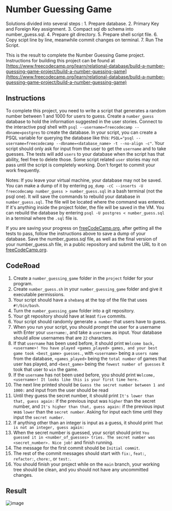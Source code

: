 # Number Guessing Game
Solutions divided into several steps :
    1. Prepare database.
    2. Primary Key and Foreign Key assignment.
    3. Compact sql db schema into number_guess.sql.
    4. Prepare git directory.
    5. Prepare shell script file.
    6. Copy scipt line by line, meanwhile commit changes on terminal.
    7. Run The Script.



This is the result to complete the Number Guessing Game project. 
Instructions for building this project can be found at [https://www.freecodecamp.org/learn/relational-database/build-a-number-guessing-game-project/build-a-number-guessing-game](https://www.freecodecamp.org/learn/relational-database/build-a-number-guessing-game-project/build-a-number-guessing-game)

## Instructions
To complete this project, you need to write a script that generates a random number between 1 and 1000 for users to guess. Create a `number_guess` database to hold the information suggested in the user stories. Connect to the interactive psql shell with `psql --username=freecodecamp --dbname=postgres` to create the database. In your script, you can create a PSQL variable for querying the database like this: `PSQL="psql --username=freecodecamp --dbname=<database_name> -t --no-align -c"`. Your script should only ask for input from the user to get the `username` and to take guesses. The tests will add `users` to your database when the script has that ability, feel free to delete those. Some script related `user` stories may not pass until the script is completely working. Don't forget to commit your work frequently.

Notes:
If you leave your virtual machine, your database may not be saved. You can make a dump of it by entering `pg_dump -cC --inserts -U freecodecamp number_guess > number_guess.sql` in a bash terminal (not the psql one). It will save the commands to rebuild your database in `number_guess.sql`. The file will be located where the command was entered. If it's anything inside the project folder, the file will be saved in the VM. You can rebuild the database by entering `psql -U postgres < number_guess.sql` in a terminal where the `.sql` file is.

If you are saving your progress on [freeCodeCamp.org](https://www.freecodecamp.org/), after getting all the tests to pass, follow the instructions above to save a dump of your database. Save the number_guess.sql file, as well as the final version of your number_guess.sh file, in a public repository and submit the URL to it on [freeCodeCamp.org](https://www.freecodecamp.org/).

## CodeRoad
1. Create a `number_guessing_game` folder in the `project` folder for your program.
2. Create `number_guess.sh` in your `number_guessing_game` folder and give it executable permissions.
3. Your script should have a `shebang` at the top of the file that uses `#!/bin/bash`.
4. Turn the `number_guessing_game` folder into a git repository.
5. Your git repository should have at least `five` commits.
6. Your script should randomly generate `a number` that users have to guess.
7. When you run your script, you should prompt the user for a username with Enter your `username:`, and take a `username` as input. Your database should allow usernames that are `22` characters.
8. If that `username` has been used before, it should print `Welcome back, <username>! You have played <games_played> games, and your best game took <best_game> guesses.`, with `<username>` being a `users name` from the database, `<games_played>` being the `total number` of games that user has played, and `<best_game>` being the `fewest number of guesses` it took that user to `win` the game.
9. If the `username` has not been used before, you should print `Welcome, <username>! It looks like this is your first time here.`
10. The next line printed should be `Guess the secret number between 1 and 1000:` and input from the user should be read
11. Until they guess the secret number, it should print `It's lower than that, guess again:` if the previous input was `higher` than the secret number, and `It's higher than that, guess again:` if the previous input was `lower` than the `secret number`. Asking for input each time until they input the `secret number`.
12. If anything other than an integer is input as a guess, it should print `That is not an integer, guess again:`
13. When the secret number is guessed, your script should print `You guessed it in <number_of_guesses> tries. The secret number was <secret_number>. Nice job!` and finish running.
14. The message for the first commit should be `Initial commit`.
15. The rest of the commit messages should start with `fix:`, `feat:`, `refactor:`, `chore:`, or `test:`.
16. You should finish your project while on the `main` branch, your working tree should be clean, and you should not have any uncommitted changes.

## Result
![image](https://github.com/user-attachments/assets/2fe38ef8-577e-43a3-b9cf-2f83fd037e7c)
